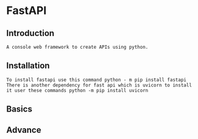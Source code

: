# FastAPI

## Introduction

    A console web framework to create APIs using python.

## Installation

    To install fastapi use this command python - m pip install fastapi
    There is another dependency for fast api which is uvicorn to install it user these commands python -m pip install uvicorn

## Basics

## Advance

